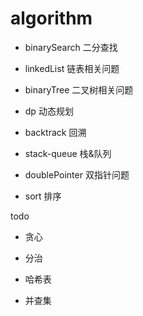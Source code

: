 # algorithm

- binarySearch 二分查找

- linkedList 链表相关问题

- binaryTree 二叉树相关问题

- dp 动态规划

- backtrack 回溯

- stack-queue 栈&队列

- doublePointer 双指针问题

- sort 排序

todo

- 贪心

- 分治

- 哈希表

- 并查集
